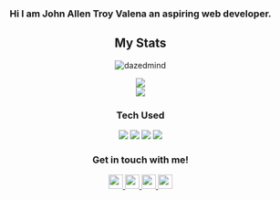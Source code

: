 <div align=center>
  <h3 color=333333>Hi I am John Allen Troy Valena an aspiring web developer.</3>
</div>

<div align=center>
<h2>My Stats</h2>
  <p align="center"> <img src="https://komarev.com/ghpvc/?username=dazedmind&label=Profile%20views&color=333333&style=flat" alt="dazedmind" /> </p>
<img src="https://github-readme-stats.vercel.app/api?username=dazedmind&show_icons=true&hide=prs,issues&theme=gruvbox&bg_color=111111&border_color=a5a072">
<br>
<img src="https://github-readme-stats.vercel.app/api/top-langs/?username=dazedmind&show_icons=true&theme=gruvbox&include_all_commits=true&layout=compact&border_color=a5a072&bg_color=111111">
</div>

<div align=center>
  <h3>Tech Used</h3>
  <img src="https://img.shields.io/badge/OS-ZorinOs-informational?style=flat&logo=linux&logoColor=white&color=d3a04d&labelColor=333333">
  <img src="https://img.shields.io/badge/Shell-Bash-informational?style=flat&logo=gnu-bash&logoColor=white&color=d3a04d&labelColor=333333">
  <img src="https://img.shields.io/badge/Code-JS-informational?style=flat&logo=javascript&logoColor=white&color=d3a04d&labelColor=333333">
  <img src="https://img.shields.io/badge/Editor-Code-informational?style=flat&logo=visual%20studio%20code&logoColor=white&color=d3a04d&labelColor=333333">
</div>

<h3 align="center">Get in touch with me!</h3>
<p align="center">
   <a href="https://instagram.com/dazedmnd">
      <img src="https://img.shields.io/badge/dazedmind-%23E4405F.svg?style=for-the-badge&logo=Instagram&logoColor=white" height="25" />
   </a>
   <a href="https://twitter.com/dazedmnd">
      <img src="https://img.shields.io/badge/dazedmnd-%231DA1F2.svg?style=for-the-badge&logo=Twitter&logoColor=white" height="25" />
   </a>
   <a href="https://linkedin.com/in/johnallenvalena">
      <img src="https://img.shields.io/badge/johnallenvalena-%230077B5.svg?style=for-the-badge&logo=linkedin&logoColor=white" height="25" />
   </a>
   <a href="https://facebook.com/troivalena">
      <img src="https://img.shields.io/badge/John Allen-%231877F2.svg?style=for-the-badge&logo=Facebook&logoColor=white" height="25" />
   </a>
</p>
